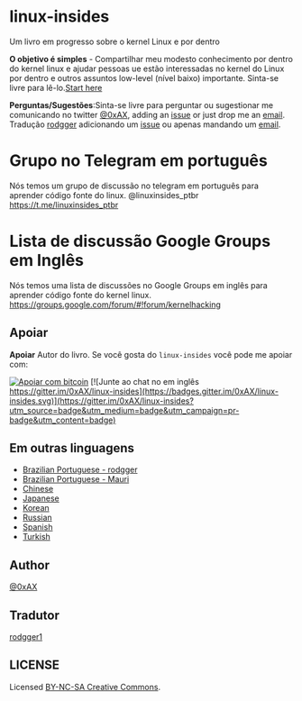 linux-insides
===============

Um livro em progresso sobre o kernel Linux e  por dentro

**O objetivo é simples** - Compartilhar meu modesto conhecimento por dentro do kernel linux e ajudar pessoas ue estão interessadas no kernel do Linux por dentro e outros assuntos low-level (nível baixo) importante. Sinta-se livre para lê-lo.[Start here](https://github.com/rodggerbr/linux-insides/blob/translate-PTBR/SUMMARY.md)

**Perguntas/Sugestões**:Sinta-se livre para perguntar ou sugestionar me comunicando no twitter [@0xAX](https://twitter.com/0xAX), adding an [issue](https://github.com/0xAX/linux-insides/issues/new) or just drop me an [email](mailto:anotherworldofworld@gmail.com). 
Tradução [rodgger](https://twitter.com/rodgger1) adicionando um [issue](https://github.com/rodggerbr/linux-insides/issues/new) ou apenas mandando um [email](mailto:rodggerbruno@gmail.com).

# Grupo no Telegram em português
Nós temos um grupo de discussão no telegram em português para aprender código fonte do linux.
@linuxinsides_ptbr https://t.me/linuxinsides_ptbr

# Lista de discussão Google Groups em Inglês

Nós temos uma lista de discussões no Google Groups em inglês para aprender código fonte do kernel linux.
https://groups.google.com/forum/#!forum/kernelhacking

Apoiar
-------

**Apoiar** Autor do livro. Se você gosta do `linux-insides` você pode me apoiar com: 

[![Apoiar com bitcoin](https://img.shields.io/badge/donate-bitcoin-green.svg)](https://www.coinbase.com/checkouts/0bfa452a41cf52c0b3f99500b4f31685) [![Junte ao chat no em inglês https://gitter.im/0xAX/linux-insides](https://badges.gitter.im/0xAX/linux-insides.svg)](https://gitter.im/0xAX/linux-insides?utm_source=badge&utm_medium=badge&utm_campaign=pr-badge&utm_content=badge)

Em outras linguagens
--------------------

  * [Brazilian Portuguese - rodgger](https://github.com/rodggerbr/linux-insides)
  * [Brazilian Portuguese - Mauri](https://github.com/mauri870/linux-insides)
  * [Chinese](https://github.com/MintCN/linux-insides-zh)
  * [Japanese](https://github.com/tkmru/linux-insides-ja)
  * [Korean](https://github.com/junsooo/linux-insides-ko)
  * [Russian](https://github.com/proninyaroslav/linux-insides-ru)
  * [Spanish](https://github.com/leolas95/linux-insides)
  * [Turkish](https://github.com/ayyucedemirbas/linux-insides_Turkish)

Author
---------------

[@0xAX](https://twitter.com/0xAX)

Tradutor
---------------
[rodgger1](https://twitter.com/rodgger1)

LICENSE
-------------

Licensed [BY-NC-SA Creative Commons](http://creativecommons.org/licenses/by-nc-sa/4.0/).
